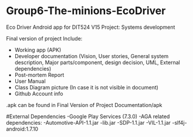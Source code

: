 # Group6-The-minions-EcoDriver
Eco Driver Android app for DIT524 V15 Project: Systems development

 Final version of project Include:
- Working app (APK) 
- Developer documentation (Vision, User stories, General system description, Major parts/component, design decision, UML, External dependencies)  
- Post-mortem Report
- User Manual
- Class Diagram picture (In case it is not visible in document) 
- Github Account info


.apk can be found in Final Version of Project Documentation/apk

#External Dependencies 
-Google Play Services (7.3.0)
-AGA related dependencies:
-Automotive-API-1.1.jar
-lib.jar
-SDP-1.1.jar
-VIL-1.1.jar
-slf4j-android:1.7.10
